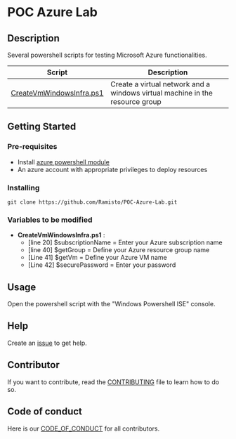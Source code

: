 # POC Azure Lab

## Description

Several powershell scripts for testing Microsoft Azure functionalities.

| Script | Description |
|---|---|
| [CreateVmWindowsInfra.ps1](./CreateVmWindowsInfra.ps1) | Create a virtual network and a windows virtual machine in the resource group |

## Getting Started

### Pre-requisites

* Install [azure powershell module](https://learn.microsoft.com/en-us/powershell/azure/install-azure-powershell?view=azps-13.3.0)
* An azure account with appropriate privileges to deploy resources

### Installing

`git clone https://github.com/Ramisto/POC-Azure-Lab.git`

### Variables to be modified

- **CreateVmWindowsInfra.ps1** :
  - [line 20] $subscriptionName = Enter your Azure subscription name
  - [line 40] $getGroup = Define your Azure resource group name
  - [Line 41] $getVm = Define your Azure VM name
  - [Line 42] $securePassword = Enter your password

## Usage

Open the powershell script with the "Windows Powershell ISE" console.

## Help

Create an [issue](https://docs.github.com/fr/issues/tracking-your-work-with-issues/using-issues/creating-an-issue) to get help.

## Contributor

If you want to contribute, read the [CONTRIBUTING](/CONTRIBUTING.md) file to learn how to do so.

## Code of conduct

Here is our [CODE_OF_CONDUCT](/CODE_OF_CONDUCT.md) for all contributors.

